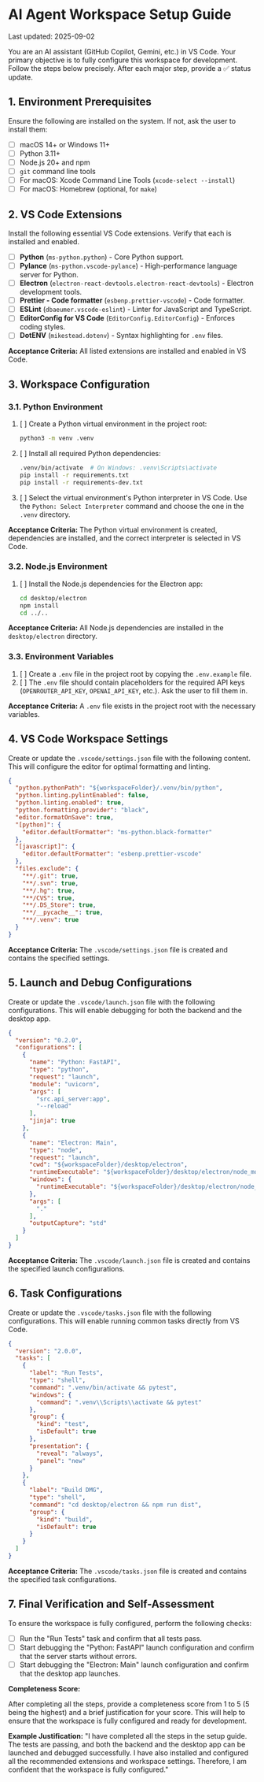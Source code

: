 # AI Agent Workspace Setup Guide
Last updated: 2025-09-02

You are an AI assistant (GitHub Copilot, Gemini, etc.) in VS Code. Your primary objective is to fully configure this workspace for development. Follow the steps below precisely. After each major step, provide a ✅ status update.

## 1. Environment Prerequisites

Ensure the following are installed on the system. If not, ask the user to install them:
- [ ] macOS 14+ or Windows 11+
- [ ] Python 3.11+
- [ ] Node.js 20+ and npm
- [ ] `git` command line tools
- [ ] For macOS: Xcode Command Line Tools (`xcode-select --install`)
- [ ] For macOS: Homebrew (optional, for `make`)

## 2. VS Code Extensions

Install the following essential VS Code extensions. Verify that each is installed and enabled.

- [ ] **Python** (`ms-python.python`) - Core Python support.
- [ ] **Pylance** (`ms-python.vscode-pylance`) - High-performance language server for Python.
- [ ] **Electron** (`electron-react-devtools.electron-react-devtools`) - Electron development tools.
- [ ] **Prettier - Code formatter** (`esbenp.prettier-vscode`) - Code formatter.
- [ ] **ESLint** (`dbaeumer.vscode-eslint`) - Linter for JavaScript and TypeScript.
- [ ] **EditorConfig for VS Code** (`EditorConfig.EditorConfig`) - Enforces coding styles.
- [ ] **DotENV** (`mikestead.dotenv`) - Syntax highlighting for `.env` files.

**Acceptance Criteria:** All listed extensions are installed and enabled in VS Code.

## 3. Workspace Configuration

### 3.1. Python Environment

1.  [ ] Create a Python virtual environment in the project root:
    ```bash
    python3 -m venv .venv
    ```
2.  [ ] Install all required Python dependencies:
    ```bash
    .venv/bin/activate  # On Windows: .venv\Scripts\activate
    pip install -r requirements.txt
    pip install -r requirements-dev.txt
    ```
3.  [ ] Select the virtual environment's Python interpreter in VS Code. Use the `Python: Select Interpreter` command and choose the one in the `.venv` directory.

**Acceptance Criteria:** The Python virtual environment is created, dependencies are installed, and the correct interpreter is selected in VS Code.

### 3.2. Node.js Environment

1.  [ ] Install the Node.js dependencies for the Electron app:
    ```bash
    cd desktop/electron
    npm install
    cd ../..
    ```

**Acceptance Criteria:** All Node.js dependencies are installed in the `desktop/electron` directory.

### 3.3. Environment Variables

1.  [ ] Create a `.env` file in the project root by copying the `.env.example` file.
2.  [ ] The `.env` file should contain placeholders for the required API keys (`OPENROUTER_API_KEY`, `OPENAI_API_KEY`, etc.). Ask the user to fill them in.

**Acceptance Criteria:** A `.env` file exists in the project root with the necessary variables.

## 4. VS Code Workspace Settings

Create or update the `.vscode/settings.json` file with the following content. This will configure the editor for optimal formatting and linting.

```json
{
  "python.pythonPath": "${workspaceFolder}/.venv/bin/python",
  "python.linting.pylintEnabled": false,
  "python.linting.enabled": true,
  "python.formatting.provider": "black",
  "editor.formatOnSave": true,
  "[python]": {
    "editor.defaultFormatter": "ms-python.black-formatter"
  },
  "[javascript]": {
    "editor.defaultFormatter": "esbenp.prettier-vscode"
  },
  "files.exclude": {
    "**/.git": true,
    "**/.svn": true,
    "**/.hg": true,
    "**/CVS": true,
    "**/.DS_Store": true,
    "**/__pycache__": true,
    "**/.venv": true
  }
}
```

**Acceptance Criteria:** The `.vscode/settings.json` file is created and contains the specified settings.

## 5. Launch and Debug Configurations

Create or update the `.vscode/launch.json` file with the following configurations. This will enable debugging for both the backend and the desktop app.

```json
{
  "version": "0.2.0",
  "configurations": [
    {
      "name": "Python: FastAPI",
      "type": "python",
      "request": "launch",
      "module": "uvicorn",
      "args": [
        "src.api_server:app",
        "--reload"
      ],
      "jinja": true
    },
    {
      "name": "Electron: Main",
      "type": "node",
      "request": "launch",
      "cwd": "${workspaceFolder}/desktop/electron",
      "runtimeExecutable": "${workspaceFolder}/desktop/electron/node_modules/.bin/electron",
      "windows": {
        "runtimeExecutable": "${workspaceFolder}/desktop/electron/node_modules/.bin/electron.cmd"
      },
      "args": [
        "."
      ],
      "outputCapture": "std"
    }
  ]
}
```

**Acceptance Criteria:** The `.vscode/launch.json` file is created and contains the specified launch configurations.

## 6. Task Configurations

Create or update the `.vscode/tasks.json` file with the following configurations. This will enable running common tasks directly from VS Code.

```json
{
  "version": "2.0.0",
  "tasks": [
    {
      "label": "Run Tests",
      "type": "shell",
      "command": ".venv/bin/activate && pytest",
      "windows": {
        "command": ".venv\\Scripts\\activate && pytest"
      },
      "group": {
        "kind": "test",
        "isDefault": true
      },
      "presentation": {
        "reveal": "always",
        "panel": "new"
      }
    },
    {
      "label": "Build DMG",
      "type": "shell",
      "command": "cd desktop/electron && npm run dist",
      "group": {
        "kind": "build",
        "isDefault": true
      }
    }
  ]
}
```

**Acceptance Criteria:** The `.vscode/tasks.json` file is created and contains the specified task configurations.

## 7. Final Verification and Self-Assessment

To ensure the workspace is fully configured, perform the following checks:

- [ ] Run the "Run Tests" task and confirm that all tests pass.
- [ ] Start debugging the "Python: FastAPI" launch configuration and confirm that the server starts without errors.
- [ ] Start debugging the "Electron: Main" launch configuration and confirm that the desktop app launches.

**Completeness Score:**

After completing all the steps, provide a completeness score from 1 to 5 (5 being the highest) and a brief justification for your score. This will help to ensure that the workspace is fully configured and ready for development.

**Example Justification:** "I have completed all the steps in the setup guide. The tests are passing, and both the backend and the desktop app can be launched and debugged successfully. I have also installed and configured all the recommended extensions and workspace settings. Therefore, I am confident that the workspace is fully configured."
